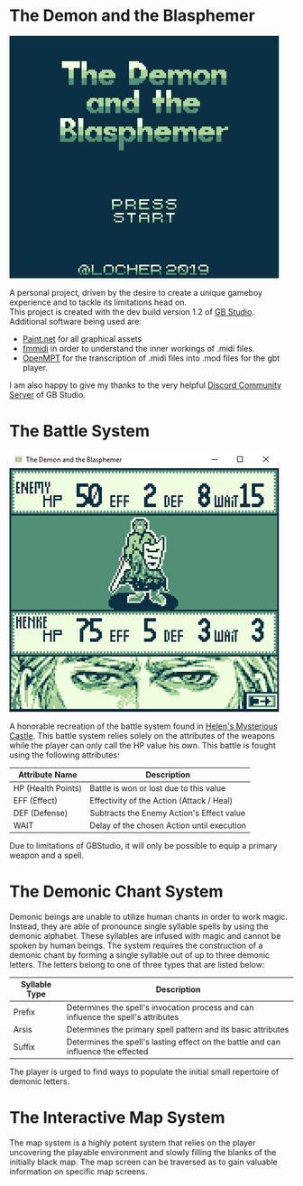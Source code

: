 # The Demon and the Blasphemer
![Titlescreen](git_Title.jpg)

A personal project, driven by the desire to create a unique gameboy experience and to tackle its limitations head on.<br>
This project is created with the dev build version 1.2 of [GB Studio](https://www.gbstudio.dev/).<br>
Additional software being used are: 
- [Paint.net](https://www.getpaint.net/) for all graphical assets
- [fmmidi](http://unhaut.x10host.com/fmmidi/) in order to understand the inner workings of .midi files.
- [OpenMPT](https://openmpt.org/) for the transcription of .midi files into .mod files for the gbt player.

I am also happy to give my thanks to the very helpful [Discord Community Server](https://discord.gg/bxerKnc) of GB Studio.



# The Battle System
![Battlesystem](git_Battle.jpg)

A honorable recreation of the battle system found in [Helen's Mysterious Castle](https://store.steampowered.com/app/418190/Helens_Mysterious_Castle/). This battle system relies solely on the attributes of the weapons while the player can only call the HP value his own. This battle is fought using the following attributes:

| Attribute Name     | Description                       |
| ------------------ | --------------------------------- |
| HP (Health Points) | Battle is won or lost due to this value |
| EFF (Effect)       | Effectivity of the Action (Attack / Heal)    |
| DEF (Defense)      | Subtracts the Enemy Action's Effect value |
| WAIT               | Delay of the chosen Action until execution|

Due to limitations of GBStudio, it will only be possible to equip a primary weapon and a spell.

# The Demonic Chant System

Demonic beings are unable to utilize human chants in order to work magic. Instead, they are able of pronounce single syllable spells by using the demonic alphabet. These syllables are infused with magic and cannot be spoken by human beings. The system requires the construction of a demonic chant by forming a single syllable out of up to three demonic letters. The letters belong to one of three types that are listed below:

| Syllable Type     | Description                       |
| ------------------ | --------------------------------- |
| Prefix  | Determines the spell's invocation process and can influence the spell's attributes |
| Arsis      | Determines the primary spell pattern and its basic attributes    |
| Suffix      | Determines the spell's lasting effect on the battle and can influence the effected |

The player is urged to find ways to populate the initial small repertoire of demonic letters.

# The Interactive Map System

The map system is a highly potent system that relies on the player uncovering the playable environment and slowly filling the blanks of the initially black map. The map screen can be traversed as to gain valuable information on specific map screens.
